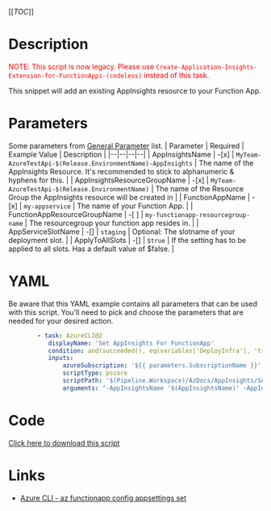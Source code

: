 [[_TOC_]]

# Description

<font color="red">NOTE: This script is now legacy. Please use `Create-Application-Insights-Extension-for-FunctionApps-(codeless)` instead of this task.</font>

This snippet will add an existing AppInsights resource to your Function App.

# Parameters

Some parameters from [General Parameter](/Azure/Azure-CLI-Snippets) list.
| Parameter | Required | Example Value | Description |
|--|--|--|--|
| AppInsightsName | -[x] | `MyTeam-AzureTestApi-$(Release.EnvironmentName)-AppInsights` | The name of the AppInsights Resource. It's recommended to stick to alphanumeric & hyphens for this. |
| AppInsightsResourceGroupName | -[x] | `MyTeam-AzureTestApi-$(Release.EnvironmentName)` | The name of the Resource Group the AppInsights resource will be created in |
| FunctionAppName | -[x] | `my-appservice` | The name of your Function App. |
| FunctionAppResourceGroupName | -[ ] | `my-functionapp-resourcegroup-name` | The resourcegroup your function app resides in. |
| AppServiceSlotName | -[] | `staging` | Optional: The slotname of your deployment slot. |
| ApplyToAllSlots | -[] | `$true` | If the setting has to be applied to all slots. Has a default value of $false. |

# YAML

Be aware that this YAML example contains all parameters that can be used with this script. You'll need to pick and choose the parameters that are needed for your desired action.

```yaml
        - task: AzureCLI@2
           displayName: 'Set AppInsights For FunctionApp'
           condition: and(succeeded(), eq(variables['DeployInfra'], 'true'))
           inputs:
               azureSubscription: '${{ parameters.SubscriptionName }}'
               scriptType: pscore
               scriptPath: '$(Pipeline.Workspace)/AzDocs/AppInsights/Set-AppInsights-For-FunctionApp.ps1'
               arguments: "-AppInsightsName '$(AppInsightsName)' -AppInsightsResourceGroupName '$(AppInsightsResourceGroupName)' -FunctionAppName '$(FunctionAppName)' -FunctionAppResourceGroupName '$(FunctionAppResourceGroupName)' -AppServiceSlotName '$(AppServiceSlotName)' -ApplyToAllSlots $(ApplyToAllSlots)"
```

# Code

[Click here to download this script](../../../../src/AppInsights/Set-AppInsights-For-FunctionApp.ps1)

# Links

- [Azure CLI - az functionapp config appsettings set](https://docs.microsoft.com/nl-nl/cli/azure/functionapp/config/appsettings?view=azure-cli-latest)
